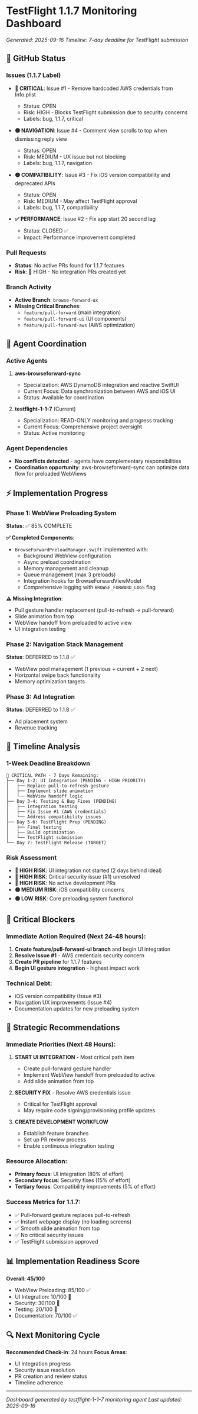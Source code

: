 # TestFlight 1.1.7 Monitoring Dashboard
*Generated: 2025-09-16*
*Timeline: 7-day deadline for TestFlight submission*

## 🚀 GitHub Status

### Issues (1.1.7 Label)
- **🔴 CRITICAL**: Issue #1 - Remove hardcoded AWS credentials from Info.plist
  - Status: OPEN
  - Risk: HIGH - Blocks TestFlight submission due to security concerns
  - Labels: bug, 1.1.7, critical

- **🟡 NAVIGATION**: Issue #4 - Comment view scrolls to top when dismissing reply view
  - Status: OPEN
  - Risk: MEDIUM - UX issue but not blocking
  - Labels: bug, 1.1.7, navigation

- **🟡 COMPATIBILITY**: Issue #3 - Fix iOS version compatibility and deprecated APIs
  - Status: OPEN
  - Risk: MEDIUM - May affect TestFlight approval
  - Labels: bug, 1.1.7, compatibility

- **✅ PERFORMANCE**: Issue #2 - Fix app start 20 second lag
  - Status: CLOSED ✅
  - Impact: Performance improvement completed

### Pull Requests
- **Status**: No active PRs found for 1.1.7 features
- **Risk**: 🔴 HIGH - No integration PRs created yet

### Branch Activity
- **Active Branch**: `browse-forward-ux`
- **Missing Critical Branches**:
  - `feature/pull-forward` (main integration)
  - `feature/pull-forward-ui` (UI components)
  - `feature/pull-forward-aws` (AWS optimization)

## 🤖 Agent Coordination

### Active Agents
1. **aws-browseforward-sync**
   - Specialization: AWS DynamoDB integration and reactive SwiftUI
   - Current Focus: Data synchronization between AWS and iOS UI
   - Status: Available for coordination

2. **testflight-1-1-7** (Current)
   - Specialization: READ-ONLY monitoring and progress tracking
   - Current Focus: Comprehensive project oversight
   - Status: Active monitoring

### Agent Dependencies
- **No conflicts detected** - agents have complementary responsibilities
- **Coordination opportunity**: aws-browseforward-sync can optimize data flow for preloaded WebViews

## ⚡ Implementation Progress

### Phase 1: WebView Preloading System
**Status**: ✅ 85% COMPLETE

**✅ Completed Components**:
- `BrowseForwardPreloadManager.swift` implemented with:
  - Background WebView configuration
  - Async preload coordination
  - Memory management and cleanup
  - Queue management (max 3 preloads)
  - Integration hooks for BrowseForwardViewModel
  - Comprehensive logging with `BROWSE_FORWARD_LOGS` flag

**⚠️ Missing Integration**:
- Pull gesture handler replacement (pull-to-refresh → pull-forward)
- Slide animation from top
- WebView handoff from preloaded to active view
- UI integration testing

### Phase 2: Navigation Stack Management
**Status**: DEFERRED to 1.1.8 ✅
- WebView pool management (1 previous + current + 2 next)
- Horizontal swipe back functionality
- Memory optimization targets

### Phase 3: Ad Integration
**Status**: DEFERRED to 1.1.8 ✅
- Ad placement system
- Revenue tracking

## 📅 Timeline Analysis

### 1-Week Deadline Breakdown
```
🔴 CRITICAL PATH - 7 Days Remaining:
├── Day 1-2: UI Integration (PENDING - HIGH PRIORITY)
│   ├── Replace pull-to-refresh gesture
│   ├── Implement slide animation
│   └── WebView handoff logic
├── Day 3-4: Testing & Bug Fixes (PENDING)
│   ├── Integration testing
│   ├── Fix Issue #1 (AWS credentials)
│   └── Address compatibility issues
├── Day 5-6: TestFlight Prep (PENDING)
│   ├── Final testing
│   ├── Build optimization
│   └── TestFlight submission
└── Day 7: TestFlight Release (TARGET)
```

### Risk Assessment
- **🔴 HIGH RISK**: UI integration not started (2 days behind ideal)
- **🔴 HIGH RISK**: Critical security issue (#1) unresolved
- **🔴 HIGH RISK**: No active development PRs
- **🟡 MEDIUM RISK**: iOS compatibility concerns
- **🟢 LOW RISK**: Core preloading system functional

## 🚨 Critical Blockers

### Immediate Action Required (Next 24-48 hours):
1. **Create feature/pull-forward-ui branch** and begin UI integration
2. **Resolve Issue #1** - AWS credentials security concern
3. **Create PR pipeline** for 1.1.7 features
4. **Begin UI gesture integration** - highest impact work

### Technical Debt:
- iOS version compatibility (Issue #3)
- Navigation UX improvements (Issue #4)
- Documentation updates for new preloading system

## 🎯 Strategic Recommendations

### Immediate Priorities (Next 48 Hours):
1. **START UI INTEGRATION** - Most critical path item
   - Create pull-forward gesture handler
   - Implement WebView handoff from preloaded to active
   - Add slide animation from top

2. **SECURITY FIX** - Resolve AWS credentials issue
   - Critical for TestFlight approval
   - May require code signing/provisioning profile updates

3. **CREATE DEVELOPMENT WORKFLOW**
   - Establish feature branches
   - Set up PR review process
   - Enable continuous integration testing

### Resource Allocation:
- **Primary focus**: UI integration (80% of effort)
- **Secondary focus**: Security fixes (15% of effort)
- **Tertiary focus**: Compatibility improvements (5% of effort)

### Success Metrics for 1.1.7:
- ✅ Pull-forward gesture replaces pull-to-refresh
- ✅ Instant webpage display (no loading screens)
- ✅ Smooth slide animation from top
- ✅ No critical security issues
- ✅ TestFlight submission approved

## 📊 Implementation Readiness Score

**Overall: 45/100**
- WebView Preloading: 85/100 ✅
- UI Integration: 10/100 🔴
- Security: 30/100 🔴
- Testing: 20/100 🔴
- Documentation: 70/100 ✅

## 🔍 Next Monitoring Cycle

**Recommended Check-in**: 24 hours
**Focus Areas**:
- UI integration progress
- Security issue resolution
- PR creation and review status
- Timeline adherence

---
*Dashboard generated by testflight-1-1-7 monitoring agent*
*Last updated: 2025-09-16*